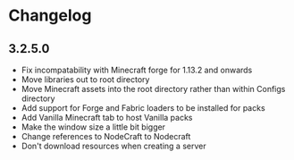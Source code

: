 # Changelog

## 3.2.5.0

-   Fix incompatability with Minecraft forge for 1.13.2 and onwards
-   Move libraries out to root directory
-   Move Minecraft assets into the root directory rather than within Configs directory
-   Add support for Forge and Fabric loaders to be installed for packs
-   Add Vanilla Minecraft tab to host Vanilla packs
-   Make the window size a little bit bigger
-   Change references to NodeCraft to Nodecraft
-   Don't download resources when creating a server
